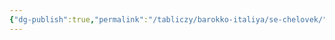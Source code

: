 ```yaml
---
{"dg-publish":true,"permalink":"/tabliczy/barokko-italiya/se-chelovek/","dgPassFrontmatter":true}
---
```



